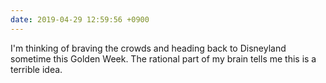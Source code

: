 ```yaml
---
date: 2019-04-29 12:59:56 +0900
---
```

I'm thinking of braving the crowds and heading back to Disneyland sometime this Golden Week. The rational part of my brain tells me this is a terrible idea.

